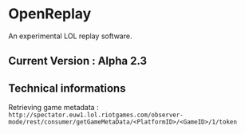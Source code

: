 # OpenReplay
An experimental LOL replay software.

## Current Version : Alpha 2.3

## Technical informations

Retrieving game metadata :
`http://spectator.euw1.lol.riotgames.com/observer-mode/rest/consumer/getGameMetaData/<PlatformID>/<GameID>/1/token`
